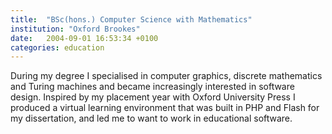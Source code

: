 ```yaml
---
title:  "BSc(hons.) Computer Science with Mathematics"
institution: "Oxford Brookes"
date:   2004-09-01 16:53:34 +0100
categories: education
---
```


During my degree I specialised in computer graphics, discrete mathematics and Turing machines and became increasingly interested in software design. Inspired by my placement year with Oxford University Press I produced a virtual learning environment that was built in PHP and Flash for my dissertation, and led me to want to work in educational software.
